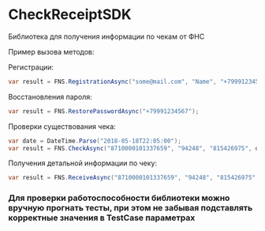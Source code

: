 # CheckReceiptSDK
Библиотека для получения информации по чекам от ФНС

Пример вызова методов:

Регистрации:
```csharp
var result = FNS.RegistrationAsync("some@mail.com", "Name", "+79991234567");
```
Восстановления пароля:
```csharp
var result = FNS.RestorePasswordAsync("+79991234567");
```
Проверки существования чека:
```csharp
var date = DateTime.Parse("2018-05-18T22:05:00");
var result = FNS.CheckAsync("8710000101337659", "94248", "815426975", date, 235.61);
```
Получения детальной информации по чеку:
```csharp
var result = FNS.ReceiveAsync("8710000101337659", "94248", "815426975", "+79991234567", "123456");
```

### Для проверки работоспособности библиотеки можно вручную прогнать тесты, при этом не забывая подставлять корректные значения в TestCase параметрах
